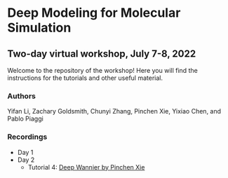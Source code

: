 # Deep Modeling for Molecular Simulation
## Two-day virtual workshop, July 7-8, 2022

Welcome to the repository of the workshop! Here you will find the instructions for the tutorials and other useful material.

### Authors
Yifan Li, Zachary Goldsmith, Chunyi Zhang, Pinchen Xie, Yixiao Chen, and Pablo Piaggi 

### Recordings
- Day 1
- Day 2
    - Tutorial 4: [Deep Wannier by Pinchen Xie](https://youtu.be/0iDvZimtBQ4)